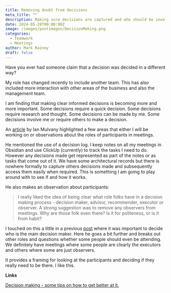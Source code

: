 ```yaml
---
title: Removing doubt from decisions
meta_title: ""
description: Making sure decisions are captured and who should be involved in making them
date: 2024-05-28T00:00:00Z
image: /images/postimages/DecisionMaking.png
categories:
  - Teamwork
  - Meetings
author: Mark Rainey
draft: false
---
```

Have you ever had someone claim that a decision was decided in a different way?

My role has changed recently to include another team. This has also included more interaction with other areas of the business and also the management team.

I am finding that making clear informed decisions is becoming more and more important. Some decisions require a quick decision. Some decisions require research and thought. Some decisions can be made by me. Some decisions involve me or require others to make a decision.

An [article](https://world.hey.com/ian.mulvany/decision-making-some-tips-on-how-to-get-better-at-it-9a589840) by Ian Mulvany highlighted a few areas that either I will be working on or observations about the roles of participants in meetings.

He mentioned the use of a decision log. I keep notes on all my meetings in Obsidian and use ClickUp (currently) to track the tasks I need to do. However any decisions made get represented as part of the notes or as tasks that come out of it. We have some architectural records but there is nowhere formally to capture others decisions made and subsequently access them easily when required. This is something I am going to play around with to see if and how it works.

He also makes an observation about participants:

> I really liked the idea of being clear what role folks have in a decision making process - decision maker, advisor, recommender, executor or observer. A strong suggestion was to remove any observers from meetings. Why are those folk even there? Is it for politeness, or is it from habit?

I touched on this a little in a previous [post](/blog/decidewhodecides) where it was important to decide who is the main decision maker. Here he goes a bit further and breaks out other roles and questions whether some people should even be attending. We definitely have meetings where some people are clearly the executors and others where some are just observers. 

It provides a framing for looking at the participants and deciding if they really need to be there. I like this.

__Links__

[Decision making - some tips on how to get better at it. ](https://world.hey.com/ian.mulvany/decision-making-some-tips-on-how-to-get-better-at-it-9a589840)
